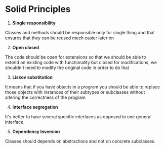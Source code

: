 # Solid Principles
1) **Single responsibility**

Classes and methods should be responsible only for single thing and that ensures that they 
can be reused much easier later on

2) **Open closed**

The code should be open for extensions so that we should be able to extend an existing code with 
functionality but closed for modifications, we shouldn't need to modify the original code in order to do that

3) **Liskov substitution**

It means that if you have objects in a program you should be able to replace those objects with instances
of their subtypes or subclasses without altering the correctness of the program

4) **Interface segregation**

It's better to have several specific interfaces as opposed to one general interface.

5) **Dependency Inversion**

Classes should depends on abstractions and not on concrete subclasses.


